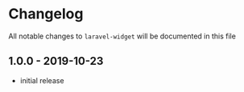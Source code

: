 # Changelog

All notable changes to `laravel-widget` will be documented in this file

## 1.0.0 - 2019-10-23

-   initial release
